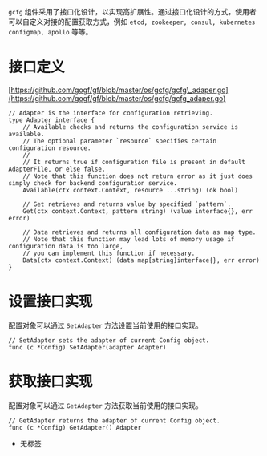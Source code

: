 `gcfg` 组件采用了接口化设计，以实现高扩展性。通过接口化设计的方式，使用者可以自定义对接的配置获取方式，例如 `etcd, zookeeper, consul, kubernetes configmap, apollo` 等等。

# 接口定义

[https://github.com/gogf/gf/blob/master/os/gcfg/gcfg\_adaper.go](https://github.com/gogf/gf/blob/master/os/gcfg/gcfg_adaper.go)

```
// Adapter is the interface for configuration retrieving.
type Adapter interface {
	// Available checks and returns the configuration service is available.
	// The optional parameter `resource` specifies certain configuration resource.
	//
	// It returns true if configuration file is present in default AdapterFile, or else false.
	// Note that this function does not return error as it just does simply check for backend configuration service.
	Available(ctx context.Context, resource ...string) (ok bool)

	// Get retrieves and returns value by specified `pattern`.
	Get(ctx context.Context, pattern string) (value interface{}, err error)

	// Data retrieves and returns all configuration data as map type.
	// Note that this function may lead lots of memory usage if configuration data is too large,
	// you can implement this function if necessary.
	Data(ctx context.Context) (data map[string]interface{}, err error)
}
```

# 设置接口实现

配置对象可以通过 `SetAdapter` 方法设置当前使用的接口实现。

```
// SetAdapter sets the adapter of current Config object.
func (c *Config) SetAdapter(adapter Adapter)
```

# 获取接口实现

配置对象可以通过 `GetAdapter` 方法获取当前使用的接口实现。

```
// GetAdapter returns the adapter of current Config object.
func (c *Config) GetAdapter() Adapter
```

- 无标签
